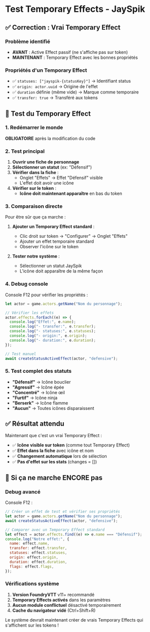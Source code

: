 # Test Temporary Effects - JaySpik

## ✅ Correction : Vrai Temporary Effect

### Problème identifié

- **AVANT** : Active Effect passif (ne s'affiche pas sur token)
- **MAINTENANT** : Temporary Effect avec les bonnes propriétés

### Propriétés d'un Temporary Effect

- ✅ `statuses: ["jayspik-{statusKey}"]` → Identifiant status
- ✅ `origin: actor.uuid` → Origine de l'effet
- ✅ `duration` définie (même vide) → Marque comme temporaire
- ✅ `transfer: true` → Transféré aux tokens

## 🧪 Test du Temporary Effect

### 1. Redémarrer le monde

**OBLIGATOIRE** après la modification du code

### 2. Test principal

1. **Ouvrir une fiche de personnage**
2. **Sélectionner un statut** (ex: "Défensif")
3. **Vérifier dans la fiche** :
   - Onglet "Effets" → Effet "Défensif" visible
   - L'effet doit avoir une icône
4. **Vérifier sur le token** :
   - **Icône doit maintenant apparaître** en bas du token

### 3. Comparaison directe

Pour être sûr que ça marche :

1. **Ajouter un Temporary Effect standard** :

   - Clic droit sur token → "Configurer" → Onglet "Effets"
   - Ajouter un effet temporaire standard
   - Observer l'icône sur le token

2. **Tester notre système** :
   - Sélectionner un statut JaySpik
   - L'icône doit apparaître de la même façon

### 4. Debug console

Console F12 pour vérifier les propriétés :

```javascript
let actor = game.actors.getName("Nom du personnage");

// Vérifier les effets
actor.effects.forEach((e) => {
  console.log("Effet:", e.name);
  console.log("- transfer:", e.transfer);
  console.log("- statuses:", e.statuses);
  console.log("- origin:", e.origin);
  console.log("- duration:", e.duration);
});

// Test manuel
await createStatusActiveEffect(actor, "defensive");
```

### 5. Test complet des statuts

- **"Défensif"** → Icône bouclier
- **"Agressif"** → Icône épée
- **"Concentré"** → Icône œil
- **"Furtif"** → Icône ninja
- **"Berserk"** → Icône flamme
- **"Aucun"** → Toutes icônes disparaissent

## ✅ Résultat attendu

Maintenant que c'est un vrai Temporary Effect :

- ✅ **Icône visible sur token** (comme tout Temporary Effect)
- ✅ **Effet dans la fiche** avec icône et nom
- ✅ **Changement automatique** lors de sélection
- ✅ **Pas d'effet sur les stats** (changes = [])

## 🚨 Si ça ne marche ENCORE pas

### Debug avancé

Console F12 :

```javascript
// Créer un effet de test et vérifier ses propriétés
let actor = game.actors.getName("Nom du personnage");
await createStatusActiveEffect(actor, "defensive");

// Comparer avec un Temporary Effect standard
let effect = actor.effects.find((e) => e.name === "Défensif");
console.log("Notre effet:", {
  name: effect.name,
  transfer: effect.transfer,
  statuses: effect.statuses,
  origin: effect.origin,
  duration: effect.duration,
  flags: effect.flags,
});
```

### Vérifications système

1. **Version FoundryVTT** v11+ recommandé
2. **Temporary Effects activés** dans les paramètres
3. **Aucun module conflictuel** désactivé temporairement
4. **Cache du navigateur vidé** (Ctrl+Shift+R)

Le système devrait maintenant créer de vrais Temporary Effects qui s'affichent sur les tokens !
